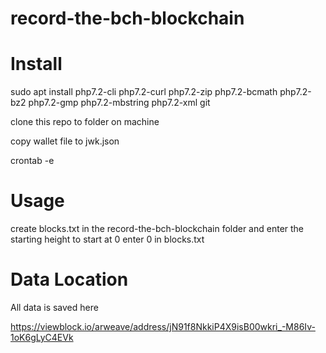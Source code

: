 # record-the-bch-blockchain

# Install
sudo apt install php7.2-cli php7.2-curl php7.2-zip php7.2-bcmath php7.2-bz2 php7.2-gmp php7.2-mbstring php7.2-xml git 

clone this repo to folder on machine

copy wallet file to jwk.json 

crontab -e 

# Usage

create blocks.txt in the record-the-bch-blockchain folder and enter the starting height to start at 0 enter 0 in blocks.txt


# Data Location

All data is saved here 

https://viewblock.io/arweave/address/jN91f8NkkiP4X9isB00wkri_-M86Iv-1oK6gLyC4EVk
